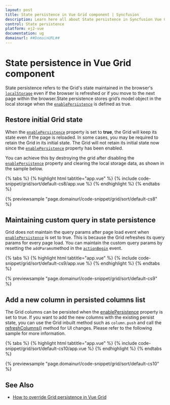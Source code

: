 ```yaml
---
layout: post
title: State persistence in Vue Grid component | Syncfusion
description: Learn here all about State persistence in Syncfusion Vue Grid component of Syncfusion Essential JS 2 and more.
control: State persistence 
platform: ej2-vue
documentation: ug
domainurl: ##DomainURL##
---
```


# State persistence in Vue Grid component

State persistence refers to the Grid's state maintained in the browser's
[`localStorage`](https://www.w3schools.com/html/html5_webstorage.asp#)
even if the browser is refreshed or if you move to the next page within the browser.State persistence stores grid’s model object in the local storage when the
[`enablePersistence`](https://ej2.syncfusion.com/vue/documentation/api/grid/#enablepersistence) is defined as true.

## Restore initial Grid state

When the [`enablePersistence`](https://ej2.syncfusion.com/vue/documentation/api/grid/#enablepersistence) property is set to **true**, the Grid will keep its state even if the page is reloaded. In some cases, you may be required to retain the Grid in its initial state. The Grid will not retain its initial state now since the [`enablePersistence`](https://ej2.syncfusion.com/vue/documentation/api/grid/#enablepersistence) property has been enabled.

You can achieve this by destroying the grid after disabling the [`enablePersistence`](https://ej2.syncfusion.com/vue/documentation/api/grid/#enablepersistence) property and clearing the local storage data, as shown in the sample below.

{% tabs %}
{% highlight html tabtitle="app.vue" %}
{% include code-snippet/grid/sort/default-cs8/app.vue %}
{% endhighlight %}
{% endtabs %}
        
{% previewsample "page.domainurl/code-snippet/grid/sort/default-cs8" %}

## Maintaining custom query in state persistence

Grid does not maintain the query params after page load event when
[`enablePersistence`](https://ej2.syncfusion.com/vue/documentation/api/grid/#enablepersistence) is set to true.
This is because the Grid refreshes its query params for every page load. You can maintain the custom query params by resetting the
`addParams`method in the [`actionBegin`](https://ej2.syncfusion.com/vue/documentation/api/grid/#actionbegin) event.

{% tabs %}
{% highlight html tabtitle="app.vue" %}
{% include code-snippet/grid/sort/default-cs9/app.vue %}
{% endhighlight %}
{% endtabs %}
        
{% previewsample "page.domainurl/code-snippet/grid/sort/default-cs9" %}

## Add a new column in persisted columns list

The Grid columns can be persisted when the [enablePersistence](https://ej2.syncfusion.com/vue/documentation/api/grid/#enablepersistence) property is set to true. If you want to add the new columns with the existing persist state, you can use the Grid inbuilt method such as `column.push` and call the [refreshColumns()](../../api/grid/#refreshcolumns) method for UI changes. Please refer to the following sample for more information.

{% tabs %}
{% highlight html tabtitle="app.vue" %}
{% include code-snippet/grid/sort/default-cs10/app.vue %}
{% endhighlight %}
{% endtabs %}
        
{% previewsample "page.domainurl/code-snippet/grid/sort/default-cs10" %}

## See Also

* [How to override Grid persistence in Vue Grid](https://www.syncfusion.com/forums/150064/how-to-override-grid-persistence-in-vue-grid)